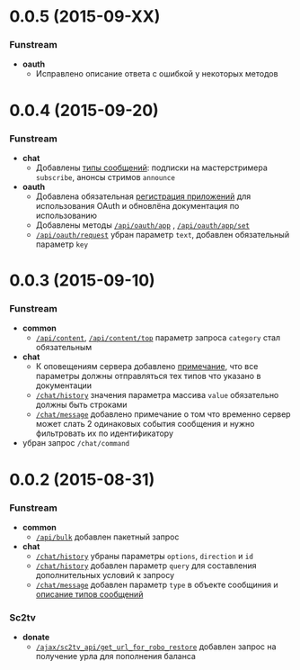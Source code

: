# 0.0.5 (2015-09-XX)

### Funstream
- **oauth**
  - Исправлено описание ответа с ошибкой у некоторых методов 



# 0.0.4 (2015-09-20)

### Funstream
- **chat**
  - Добавлены [типы сообщений](chat.md#Типы-сообщений): подписки на мастерстримера `subscribe`, анонсы стримов `announce`
- **oauth**
  - Добавлена обязательная [регистрация приложений](oauth.md) для использования OAuth и обновлёна документация по использованию
  - Добавлены методы [`/api/oauth/app`](oauth.md#Получить-данные-приложения) , [`/api/oauth/app/set`](oauth.md#Сохранить-данные-приложения)
  - [`/api/oauth/request`](oauth.md#Запросить-код) убран параметр `text`, добавлен обязательный параметр `key`
 
 
 
# 0.0.3 (2015-09-10)

### Funstream
- **common**
  - [`/api/content`](common.md#Список-элементов-контента), [`/api/content/top`](common.md#Топ-n-элементов-контента) параметр запроса `category` стал обязательным
- **chat**
  - К оповещениям сервера добавлено [примечание](chat.md#Оповещение-сервера), что все параметры должны отправляться тех типов что указано в документации
  - [`/chat/history`](chat.md#История-канала) значения параметра массива `value` обязательно должны быть строками
  - [`/chat/message`](chat.md#Новое-сообщение) добавлено примечание о том что временно сервер может слать 2 одинаковых события сообщения и нужно фильтровать их по идентификатору
 - убран запрос `/chat/command`



# 0.0.2 (2015-08-31)

### Funstream
- **common**
  - [`/api/bulk`](common.md#Пакетный-запрос) добавлен пакетный запрос
- **chat**
  - [`/chat/history`](chat.md#История-канала) убраны параметры `options`, `direction` и `id`
  - [`/chat/history`](chat.md#История-канала) добавлен параметр `query` для составления дополнительных условий к запросу
  - [`/chat/message`](chat.md#Новое-сообщение) добавлен параметр `type` в объекте сообщиния и [описание типов сообщений](chat.md#Типы-сообщений)

### Sc2tv
- **donate**
  - [`/ajax/sc2tv_api/get_url_for_robo_restore`](sc2tv/donate.md#Пополнение-баланса) добавлен запрос на получение урла для пополнения баланса